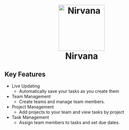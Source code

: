 <h1 align="center">
  <br>
  <a href="https://nirvana-aa.herokuapp.com"><img src="https://i.imgur.com/rkunzDc.gif" alt="Nirvana" width="150"></a>
  <br>
  Nirvana
  <br>
</h1>

## Key Features
[//]: # (Make changes. See changes.)
* Live Updating 
  - Automatically save your tasks as you create them
* Team Management
  - Create teams and manage team members.
* Project Management
  - Add projects to your team and view tasks by project
* Task Management
  - Assign team members to tasks and set due dates.
